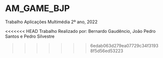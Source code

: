 # AM_GAME_BJP
Trabalho Aplicações Multimédia 2º ano, 2022

<<<<<<< HEAD
Trabalho Realizado por: Bernardo Gaudêncio, João Pedro Santos e Pedro Silvestre

>>>>>>> 6edab063d279ea07729c34f31938f5d56ed53223
